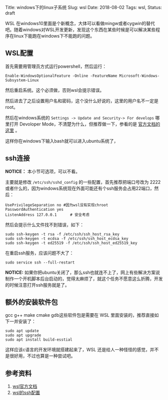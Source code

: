 Title: windows下的linux子系统
Slug: wsl
Date: 2018-08-02
Tags: wsl,
Status: draft

WSL 在windows10里面是个新概念，大体可以看做mingw或者cygwin的替代吧。随着windows对WSL开发更新，发现这个东西在某些时候是可以解决某些程序在linux下能跑在windows下不能跑的问题。

## WSL配置
首先需要用管理员方式运行powershell，然后运行：

```
Enable-WindowsOptionalFeature -Online -FeatureName Microsoft-Windows-Subsystem-Linux
```

然后重启系统。这个必须做，否则wsl会提示错误。

然后进去了之后设置用户名和密码，这个没什么好说的，这里的用户名不一定是root。

然后在windows系统的 `Settings -> Update and Security-> For develops` 哪里打开 Devoloper Mode，不清楚为什么，但推荐做一下，参看的是 [官方文档的这里](https://docs.microsoft.com/zh-cn/windows/wsl/install-win10) 。

这样你在windows下输入bash就可以进入ubuntu系统了，

## ssh连接

**NOTICE：** 本小节可选项，可以不看。

主要就是修改 `/etc/ssh/sshd_config` 的一些配置，首先推荐把端口号改为 2222 或者什么的，因为windows系统现在外面可能还有个ssh服务会占用22端口，然后：

```
UsePrivilegeSeparation no #因为wsl没有实现chroot
PasswordAuthentication yes
ListenAddress 127.0.0.1      # 安全考虑
```

然后会提示什么文件找不到错误，如下：

```
sudo ssh-keygen -t rsa -f /etc/ssh/ssh_host_rsa_key
sudo ssh-keygen -t ecdsa -f /etc/ssh/ssh_host_ecdsa_key
sudo ssh-keygen -t ed25519 -f /etc/ssh/ssh_host_ed25519_key
```

在重启ssh服务，应该问题不大了：

```
sudo service ssh --full-restart
```

**NOTICE:** 如果你把ubuntu关闭了，那么ssh也就连不上了，网上有些解决方案说制作一个开机脚本后台启动的，觉得太麻烦了，就这个任务不愿意这么折腾，开发的时候注意打开ssh服务就是了。



## 额外的安装软件包

gcc g++ make cmake gdb这些软件包是需要在 WSL 里面安装的，推荐直接如下一并安装了：

```
sudo apt update
sudo apt upgrade
sudo apt install build-esstial
```



这样应该c语言的开发环境就搭建起来了，WSL 还是给人一种怪怪的感觉，并不是很好用，不过也算是一种尝试吧。


## 参考资料
1. [wsl官方文档](https://docs.microsoft.com/zh-cn/windows/wsl/install-win10)
2.  [wsl的ssh配置](https://hbaaron.github.io/blog_2017/%E5%9C%A8wsl%E4%B8%8B%E5%AE%89%E8%A3%85%E4%BD%BF%E7%94%A8sshd%E5%85%A8%E6%94%BB%E7%95%A5/)